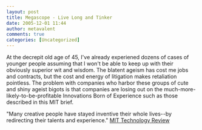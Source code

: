 ```yaml
---
layout: post
title: Megascope - Live Long and Tinker
date: 2005-12-01 11:44
author: metavalent
comments: true
categories: [Uncategorized]
---
```

<a href="http://www.technologyreview.com/BizTech/wtr_14840,295,p1.html"><img src="http://awebcamdarkly.com/images/tr.logo.gif" border="0" alt="" /></a>At the decrepit old age of 45, I've already experiened dozens of cases of younger people assuming that I won't be able to keep up with their obviously superior wit and wisdom.  The blatent ageism has cost me jobs and contracts, but the cost and energy of litigation makes retaliation pointless.  The problem with companies who harbor these groups of cute and shiny ageist bigots is that companies are losing out on the much-more-likely-to-be-profitable Innovations Born of Experience such as those described in this MIT brief.

"Many creative people have stayed inventive their whole lives--by redirecting their talents and experience."  <a href="http://www.technologyreview.com/BizTech/wtr_14840,295,p1.html">MIT Technology Review</a>
